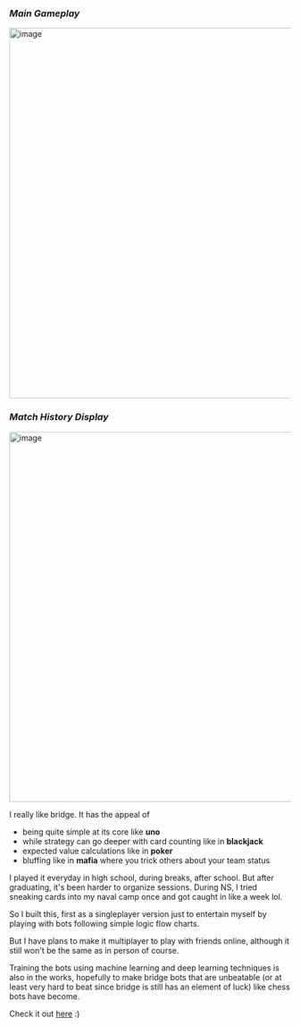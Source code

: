  ### *Main Gameplay* 
<img width="662" alt="image" src="https://github.com/user-attachments/assets/d2aa85ab-9abd-43ae-a5d2-dbe8fa38f78c" />

### *Match History Display* 
<img width="661" alt="image" src="https://github.com/user-attachments/assets/c1f9c09e-2864-4fb2-88d9-94d41321d18d" /> 


I really like bridge. It has the appeal of 
- being quite simple at its core like **uno**
- while strategy can go deeper with card counting like in **blackjack**
- expected value calculations like in **poker**
- bluffing like in **mafia** where you trick others about your team status

I played it everyday in high school, during breaks, after school. But after graduating, it's been harder to organize sessions. During NS, I tried sneaking cards into my naval camp once and got caught in like a week lol.

So I built this, first as a singleplayer version just to entertain myself by playing with bots following simple logic flow charts. 

But I have plans to make it multiplayer to play with friends online, although it still won't be the same as in person of course. 

Training the bots using machine learning and deep learning techniques is also in the works, hopefully to make bridge bots that are unbeatable (or at least very hard to beat since bridge is still has an element of luck) like chess bots have become.

Check it out [here]([url](https://bridge-psi-ten.vercel.app/)) :)
